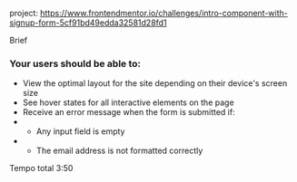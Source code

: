 project: https://www.frontendmentor.io/challenges/intro-component-with-signup-form-5cf91bd49edda32581d28fd1

Brief
### Your users should be able to:

* View the optimal layout for the site depending on their device's screen size
* See hover states for all interactive elements on the page
* Receive an error message when the form is submitted if:
* * Any input field is empty
* * The email address is not formatted correctly



Tempo total 3:50
